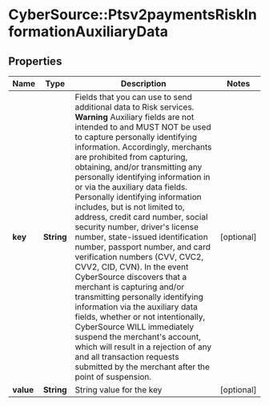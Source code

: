 # CyberSource::Ptsv2paymentsRiskInformationAuxiliaryData

## Properties
Name | Type | Description | Notes
------------ | ------------- | ------------- | -------------
**key** | **String** | Fields that you can use to send additional data to Risk services. **Warning** Auxiliary fields are not intended to and MUST NOT be used to capture personally identifying information. Accordingly, merchants are prohibited from capturing, obtaining, and/or transmitting any personally identifying information in or via the auxiliary data fields. Personally identifying information includes, but is not limited to, address, credit card number, social security number, driver&#39;s license number, state-issued identification number, passport number, and card verification numbers (CVV, CVC2, CVV2, CID, CVN). In the event CyberSource discovers that a merchant is capturing and/or transmitting personally identifying information via the auxiliary data fields, whether or not intentionally, CyberSource WILL immediately suspend the merchant&#39;s account, which will result in a rejection of any and all transaction requests submitted by the merchant after the point of suspension.  | [optional] 
**value** | **String** | String value for the key | [optional] 


